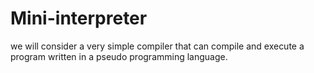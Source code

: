 # Mini-interpreter
we will consider a very simple compiler that can compile and execute a program written in a pseudo programming language.
